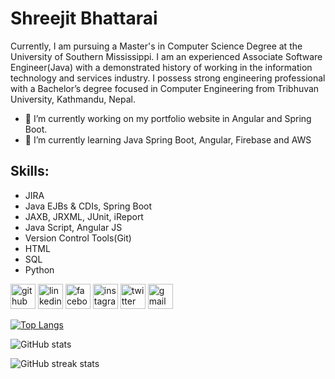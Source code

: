 # Shreejit Bhattarai
Currently, I am pursuing a Master's in Computer Science Degree at the University of Southern Mississippi.
I am an experienced Associate Software Engineer(Java) with a demonstrated history of working in the information technology and services industry. I possess strong engineering professional with a Bachelor’s degree focused in Computer Engineering from Tribhuvan University, Kathmandu, Nepal.


- 🔭 I’m currently working on my portfolio website in Angular and Spring Boot. 
- 🌱 I’m currently learning Java Spring Boot, Angular, Firebase and AWS 

## Skills: 
* JIRA
* Java EJBs & CDIs, Spring Boot
* JAXB, JRXML, JUnit, iReport
* Java Script, Angular JS  
* Version Control Tools(Git) 
* HTML
* SQL 
* Python

[<img src='https://cdn.jsdelivr.net/npm/simple-icons@3.0.1/icons/github.svg' alt='github' height='40'>](https://github.com/bshreejit)  [<img src='https://cdn.jsdelivr.net/npm/simple-icons@3.0.1/icons/linkedin.svg' alt='linkedin' height='40'>](https://www.linkedin.com/in/bshreejit/)  [<img src='https://cdn.jsdelivr.net/npm/simple-icons@3.0.1/icons/facebook.svg' alt='facebook' height='40'>](https://www.facebook.com/bshreejit)  [<img src='https://cdn.jsdelivr.net/npm/simple-icons@3.0.1/icons/instagram.svg' alt='instagram' height='40'>](https://www.instagram.com/bshreejit/)  [<img src='https://cdn.jsdelivr.net/npm/simple-icons@3.0.1/icons/twitter.svg' alt='twitter' height='40'>](https://twitter.com/bshreejit)  [<img src='https://cdn.jsdelivr.net/npm/simple-icons@3.0.1/icons/gmail.svg' alt='gmail' height='40'>](bshreejit@gmail.com)  

[![Top Langs](https://github-readme-stats.vercel.app/api/top-langs/?username=bshreejit)](https://github.com/anuraghazra/github-readme-stats)

![GitHub stats](https://github-readme-stats.vercel.app/api?username=bshreejit&show_icons=true&count_private=true)  

![GitHub streak stats](https://github-readme-streak-stats.herokuapp.com/?user=bshreejit)  

